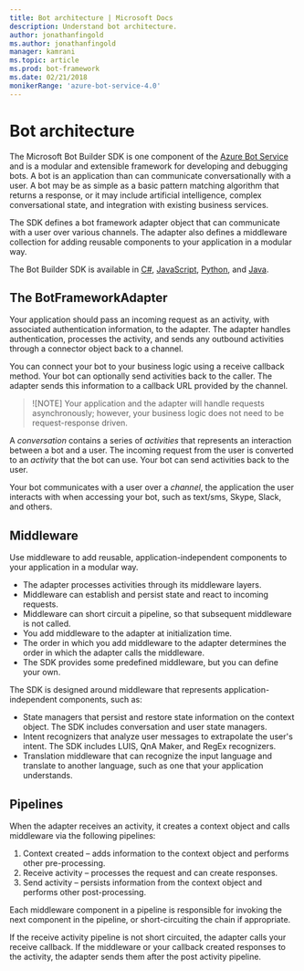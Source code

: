 ```yaml
---
title: Bot architecture | Microsoft Docs
description: Understand bot architecture.
author: jonathanfingold
ms.author: jonathanfingold
manager: kamrani
ms.topic: article
ms.prod: bot-framework
ms.date: 02/21/2018
monikerRange: 'azure-bot-service-4.0'
---
```

# Bot architecture
The Microsoft Bot Builder SDK is one component of the [Azure Bot Service](bot-service-overview.md) and is a modular and extensible framework for developing and debugging bots. A bot is an application than can communicate conversationally with a user. A bot may be as simple as a basic pattern matching algorithm that returns a response, or it may include artificial intelligence, complex conversational state, and integration with existing business services.

The SDK defines a bot framework adapter object that can communicate with a user over various channels. The adapter also defines a middleware collection for adding reusable components to your application in a modular way.

The Bot Builder SDK is available in [C#](https://github.com/Microsoft/botbuilder-dotnet), [JavaScript](https://github.com/Microsoft/botbuilder-js), [Python](https://github.com/Microsoft/botbuilder-python), and [Java](https://github.com/Microsoft/botbuilder-java).

## The BotFrameworkAdapter

Your application should pass an incoming request as an activity, with associated authentication information, to the adapter. The adapter handles authentication, processes the activity, and sends any outbound activities through a connector object back to a channel.

You can connect your bot to your business logic using a receive callback method. Your bot can optionally send activities back to the caller. The adapter sends this information to a callback URL provided by the channel.

> ![NOTE] Your application and the adapter will handle requests asynchronously; however, your business logic does not need to be request-response driven.

A _conversation_ contains a series of _activities_ that represents an interaction between a bot and a user. The incoming request from the user is converted to an _activity_ that the bot can use. Your bot can send activities back to the user.

Your bot communicates with a user over a _channel_, the application the user interacts with when accessing your bot, such as text/sms, Skype, Slack, and others.

## Middleware
Use middleware to add reusable, application-independent components to your application in a modular way.

- The adapter processes activities through its middleware layers.
- Middleware can establish and persist state and react to incoming requests.
- Middleware can short circuit a pipeline, so that subsequent middleware is not called.
- You add middleware to the adapter at initialization time.
- The order in which you add middleware to the adapter determines the order in which the adapter calls the middleware.
- The SDK provides some predefined middleware, but you can define your own.

The SDK is designed around middleware that represents application-independent components, such as:

- State managers that persist and restore state information on the context object. The SDK includes conversation and user state managers.
- Intent recognizers that analyze user messages to extrapolate the user's intent. The SDK includes LUIS, QnA Maker, and RegEx recognizers.
- Translation middleware that can recognize the input language and translate to another language, such as one that your application understands.

## Pipelines

When the adapter receives an activity, it creates a context object and calls middleware via the following pipelines:

1. Context created – adds information to the context object and performs other pre-processing.
1. Receive activity – processes the request and can create responses.
1. Send activity – persists information from the context object and performs other post-processing.

Each middleware component in a pipeline is responsible for invoking the next component in the pipeline, or short-circuiting the chain if appropriate.

If the receive activity pipeline is not short circuited, the adapter calls your receive callback. If the middleware or your callback created responses to the activity, the adapter sends them after the post activity pipeline.
